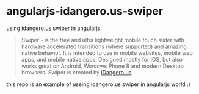 angularjs-idangero.us-swiper
=========

using idangero.us swiper in angularjs

> Swiper - is the free and ultra lightweight mobile touch slider with hardware accelerated transitions (where supported) and amazing native behavior. It is intended to use in mobile websites, mobile web apps, and mobile native apps. Designed mostly for iOS, but also works great on Android, Windows Phone 8 and modern Desktop browsers. Swiper is created by [iDangero.us](http://www.idangero.us/sliders/swiper)

this repo is an example of useing idangero.us swiper in angularjs world :)
